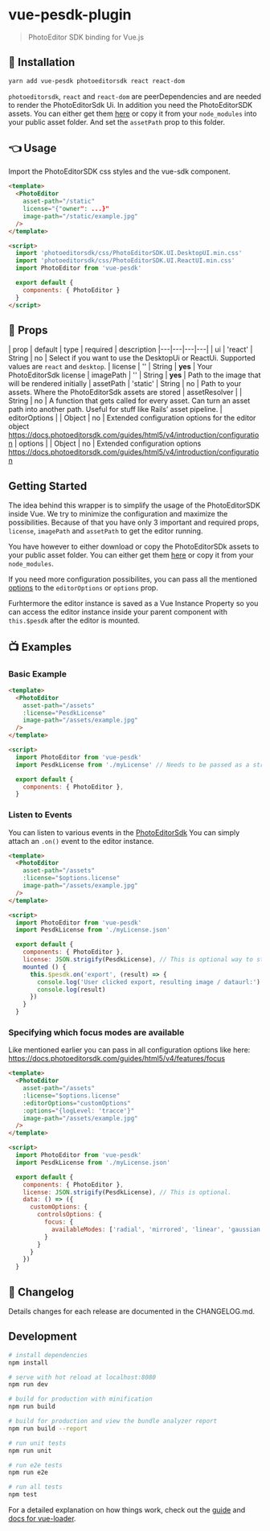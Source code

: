 # vue-pesdk-plugin

> PhotoEditor SDK binding for Vue.js

## 🔧 Installation

```bash
yarn add vue-pesdk photoeditorsdk react react-dom
```

`photoeditorsdk`, `react` and `react-dom` are peerDependencies and are needed to render the PhotoEditorSdk Ui.
In addition you need the PhotoEditorSDK assets. You can either get them [here](https://github.com/imgly/pesdk-html5-build/tree/master/assets) or copy it from your `node_modules` into your public asset folder. And set the `assetPath` prop to this folder.

## 👈 Usage

Import the PhotoEditorSDK css styles and the vue-sdk component.


```html
<template>
  <PhotoEditor
    asset-path="/static"
    license="{"owner": ...}"
    image-path="/static/example.jpg"
  />
</template>

<script>
  import 'photoeditorsdk/css/PhotoEditorSDK.UI.DesktopUI.min.css'
  import 'photoeditorsdk/css/PhotoEditorSDK.UI.ReactUI.min.css'
  import PhotoEditor from 'vue-pesdk'

  export default {
    components: { PhotoEditor }
  }
</script>
```

## 📒 Props

| prop | default | type | required | description
|---|---|---|---|
| ui | 'react' | String | no | Select if you want to use the DesktopUi or ReactUi. Supported values are `react` and `desktop`.
| license | '' | String | **yes** | Your PhotoEditorSdk license
| imagePath | '' | String | **yes** | Path to the image that will be rendered initially
| assetPath | 'static' | String | no | Path to your assets. Where the PhotoEditorSdk assets are stored
| assetResolver |  | String | no | A function that gets called for every asset. Can turn an asset path into another path. Useful for stuff like Rails’ asset pipeline.
| editorOptions |  | Object | no | Extended configuration options for the editor object https://docs.photoeditorsdk.com/guides/html5/v4/introduction/configuration
| options |  | Object | no | Extended configuration options https://docs.photoeditorsdk.com/guides/html5/v4/introduction/configuration

## Getting Started

The idea behind this wrapper is to simplify the usage of the PhotoEditorSDK inside Vue. We try to minimize the configuration and maximize the possibilities.
Because of that you have only 3 important and required props, `license`, `imagePath` and `assetPath` to get the editor running.

You have however to either download or copy the PhotoEditorSDk assets to your public asset folder. You can either get them [here](https://github.com/imgly/pesdk-html5-build/tree/master/assets) or copy it from your `node_modules`.

If you need more configuration possibilites, you can pass all the mentioned [options](https://docs.photoeditorsdk.com/guides/html5/v4/introduction/configuration) to the `editorOptions` or `options` prop.

Furhtermore the editor instance is saved as a Vue Instance Property so you can access the editor instance inside your parent component with `this.$pesdk` after the editor is mounted.

## 📺 Examples

### Basic Example

```html
<template>
  <PhotoEditor
    asset-path="/assets"
    :license="PesdkLicense"
    image-path="/assets/example.jpg"
  />
</template>

<script>
  import PhotoEditor from 'vue-pesdk'
  import PesdkLicense from './myLicense' // Needs to be passed as a string

  export default {
    components: { PhotoEditor },
  }
```

### Listen to Events

You can listen to various events in the [PhotoEditorSdk](https://docs.photoeditorsdk.com/guides/html5/v4/concepts/events)
You can simply attach an `.on()` event to the editor instance.

```html
<template>
  <PhotoEditor
    asset-path="/assets"
    :license="$options.license"
    image-path="/assets/example.jpg"
  />
</template>

<script>
  import PhotoEditor from 'vue-pesdk'
  import PesdkLicense from './myLicense.json'

  export default {
    components: { PhotoEditor },
    license: JSON.strigify(PesdkLicense), // This is optional way to store non-reactive data in vue.
    mounted () {
      this.$pesdk.on('export', (result) => {
        console.log('User clicked export, resulting image / dataurl:')
        console.log(result)
      })
    }
  }
```

### Specifying which focus modes are available

Like mentioned earlier you can pass in all configuration options like here: https://docs.photoeditorsdk.com/guides/html5/v4/features/focus

```html
<template>
  <PhotoEditor
    asset-path="/assets"
    :license="$options.license"
    :editorOptions="customOptions"
    :options="{logLevel: 'tracce'}"
    image-path="/assets/example.jpg"
  />
</template>

<script>
  import PhotoEditor from 'vue-pesdk'
  import PesdkLicense from './myLicense.json'

  export default {
    components: { PhotoEditor },
    license: JSON.strigify(PesdkLicense), // This is optional.
    data: () => ({
      customOptions: {
        controlsOptions: {
          focus: {
            availableModes: ['radial', 'mirrored', 'linear', 'gaussian']
          }
        }
      }
    })
  }
```

## 📜 Changelog

Details changes for each release are documented in the CHANGELOG.md.

## Development

``` bash
# install dependencies
npm install

# serve with hot reload at localhost:8080
npm run dev

# build for production with minification
npm run build

# build for production and view the bundle analyzer report
npm run build --report

# run unit tests
npm run unit

# run e2e tests
npm run e2e

# run all tests
npm test
```

For a detailed explanation on how things work, check out the [guide](http://vuejs-templates.github.io/webpack/) and [docs for vue-loader](http://vuejs.github.io/vue-loader).
